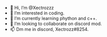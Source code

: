 - 👋 Hi, I’m @Xectrozzz
- 👀 I’m interested in coding.
- 🌱 I’m currently learning phython and c++.
- 💞️ I’m looking to collaborate on discord mod.
- 📫 Dm me in discord, Xectrozz#8254.
